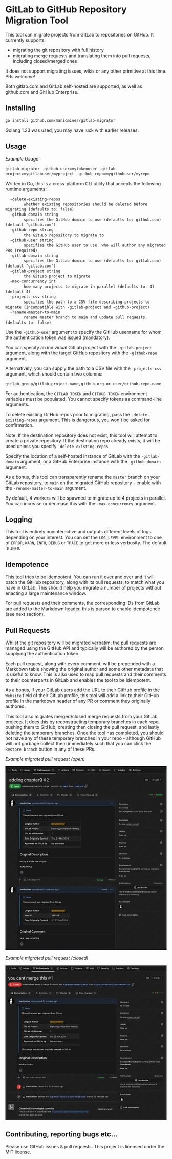 # GitLab to GitHub Repository Migration Tool

This tool can migrate projects from GitLab to repositories on GitHub. It currently supports:

* migrating the git repository with full history
* migrating merge requests and translating them into pull requests, including closed/merged ones

It does not support migrating issues, wikis or any other primitive at this time. PRs welcome!

Both gitlab.com and GitLab self-hosted are supported, as well as github.com and GitHub Enterprise.

## Installing

```
go install github.com/manicminer/gitlab-migrator
```

Golang 1.23 was used, you may have luck with earlier releases.

## Usage

_Example Usage_

```
gitlab-migrator -github-user=mytokenuser -gitlab-project=mygitlabuser/myproject -github-repo=mygithubuser/myrepo
```

Written in Go, this is a cross-platform CLI utility that accepts the following runtime arguments:

```
  -delete-existing-repos
    	whether existing repositories should be deleted before migrating (defaults to: false)
  -github-domain string
    	specifies the GitHub domain to use (defaults to: github.com) (default "github.com")
  -github-repo string
    	the GitHub repository to migrate to
  -github-user string
    	specifies the GitHub user to use, who will author any migrated PRs (required)
  -gitlab-domain string
    	specifies the GitLab domain to use (defaults to: gitlab.com) (default "gitlab.com")
  -gitlab-project string
    	the GitLab project to migrate
  -max-concurrency int
    	how many projects to migrate in parallel (defaults to: 4) (default 4)
  -projects-csv string
    	specifies the path to a CSV file describing projects to migrate (incompatible with -gitlab-project and -github-project)
  -rename-master-to-main
    	rename master branch to main and update pull requests (defaults to: false)
```

Use the `-github-user` argument to specify the GitHub username for whom the authentication token was issued (mandatory).

You can specify an individual GitLab project with the `-gitlab-project` argument, along with the target GitHub repository with the `-github-repo` argument.

Alternatively, you can supply the path to a CSV file with the `-projects-csv` argument, which should contain two columns:

```csv
gitlab-group/gitlab-project-name,github-org-or-user/github-repo-name
```

For authentication, the `GITLAB_TOKEN` and `GITHUB_TOKEN` environment variables must be populated. You cannot specify tokens as command-line arguments.

To delete existing GitHub repos prior to migrating, pass the `-delete-existing-repos` argument. This is dangerous, you won't be asked for confirmation.

Note: If the destination repository does not exist, this tool will attempt to create a private repository. If the destination repo already exists, it will be used unless you specify `-delete-existing-repos`

Specify the location of a self-hosted instance of GitLab with the `-gitlab-domain` argument, or a GitHub Enterprise instance with the `-github-domain` argument.

As a bonus, this tool can transparently rename the `master` branch on your GitLab repository, to `main` on the migrated GitHub repository - enable with the `-rename-master-to-main` argument.

By default, 4 workers will be spawned to migrate up to 4 projects in parallel. You can increase or decrease this with the `-max-concurrency` argument.

## Logging

This tool is entirely noninteractive and outputs different levels of logs depending on your interest. You can set the `LOG_LEVEL` environment to one of `ERROR`, `WARN`, `INFO`, `DEBUG` or `TRACE` to get more or less verbosity. The default is `INFO`.

## Idempotence

This tool tries to be idempotent. You can run it over and over and it will patch the GitHub repository, along with its pull requests, to match what you have in GitLab. This should help you migrate a number of projects without enacting a large maintenance window.

For pull requests and their comments, the corresponding IDs from GitLab are added to the Markdown header, this is parsed to enable idempotence (see next section).

## Pull Requests

Whilst the git repository will be migrated verbatim, the pull requests are managed using the GitHub API and typically will be authored by the person supplying the authentication token.

Each pull request, along with every comment, will be prepended with a Markdown table showing the original author and some other metadata that is useful to know.  This is also used to map pull requests and their comments to their counterparts in GitLab and enables the tool to be idempotent.

As a bonus, if your GitLab users add the URL to their GitHub profile in the `Website` field of their GitLab profile, this tool will add a link to their GitHub profile in the markdown header of any PR or comment they originally authored.

This tool also migrates merged/closed merge requests from your GitLab projects. It does this by reconstructing temporary branches in each repo, pushing them to GitHub, creating then closing the pull request, and lastly deleting the temporary branches. Once the tool has completed, you should not have any of these temporary branches in your repo - although GitHub will not garbage collect them immediately such that you can click the `Restore branch` button in any of these PRs.

_Example migrated pull request (open)_

![example migrated open pull request](pr-example-open.jpeg)

_Example migrated pull request (closed)_

![example migrated closed pull request](pr-example-closed.jpeg)

## Contributing, reporting bugs etc...

Please use GitHub issues & pull requests. This project is licensed under the MIT license.